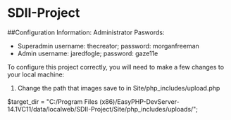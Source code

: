 # SDII-Project
##Configuration Information:
Administrator Paswords:
- Superadmin username: thecreator; password: morganfreeman
- Admin username: jaredfogle; password: gaze11e

To configure this project correctly, you will need to make a few changes to your local machine:

1. Change the path that images save to in Site/php_includes/upload.php

$target_dir = "C:/Program Files (x86)/EasyPHP-DevServer-14.1VC11/data/localweb/SDII-Project/Site/php_includes/uploads/";
